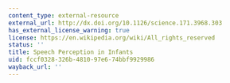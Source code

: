 ```yaml
---
content_type: external-resource
external_url: http://dx.doi.org/10.1126/science.171.3968.303
has_external_license_warning: true
license: https://en.wikipedia.org/wiki/All_rights_reserved
status: ''
title: Speech Perception in Infants
uid: fccf0328-326b-4810-97e6-74bbf9929986
wayback_url: ''
---
```

